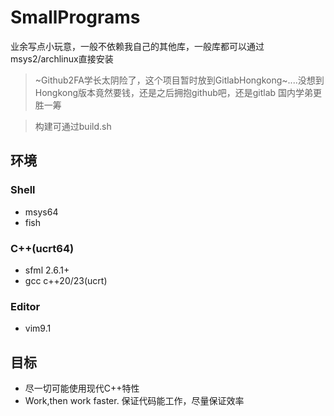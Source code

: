# SmallPrograms
 业余写点小玩意，一般不依赖我自己的其他库，一般库都可以通过msys2/archlinux直接安装

> ~Github2FA学长太阴险了，这个项目暂时放到GitlabHongkong~....没想到Hongkong版本竟然要钱，还是之后拥抱github吧，还是gitlab    国内学弟更胜一筹

> 构建可通过build.sh

## 环境
### Shell
- msys64
- fish
### C++(ucrt64)
- sfml 2.6.1+
- gcc c++20/23(ucrt)
### Editor
- vim9.1

## 目标
- 尽一切可能使用现代C++特性
- Work,then work faster. 保证代码能工作，尽量保证效率


